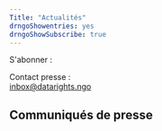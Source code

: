 ```yaml
---
Title: "Actualités"
drngoShowentries: yes
drngoShowSubscribe: true
---
```




<nav class="syndication">
S'abonner :  

<a href="https://twitter.com/DataRights_" class="Twitter"></a>
<a href="https://mas.to/@DataRights" class="Mastodon"></a>
<a href="/news/index.xml" class="RSS"></a>
</nav>

Contact presse :  
inbox@datarights.ngo 

## Communiqués de presse



